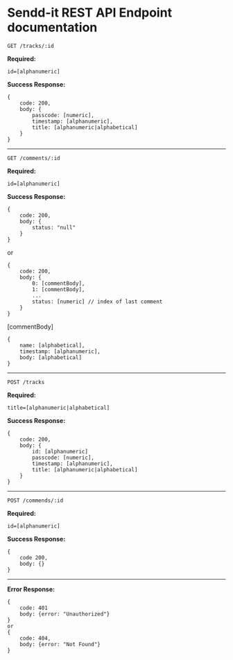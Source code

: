 # Sendd-it REST API Endpoint documentation

`GET /tracks/:id`

**Required:** 
    
    id=[alphanumeric]

**Success Response:**

    {
        code: 200,
        body: {
            passcode: [numeric],
            timestamp: [alphanumeric],
            title: [alphanumeric|alphabetical]
        }
    }

---
`GET /comments/:id`

**Required:** 
    
    id=[alphanumeric]

**Success Response:**

    {
        code: 200,
        body: {
            status: "null"
        }
    }
or

    {
        code: 200,
        body: {
            0: [commentBody],
            1: [commentBody],
            ...
            status: [numeric] // index of last comment
        }
    }
[commentBody]

    {
        name: [alphabetical],
        timestamp: [alphanumeric],
        body: [alphabetical]
    }
---

`POST /tracks`

**Required:** 
    
    title=[alphanumeric|alphabetical]

**Success Response:**

    {
        code: 200,
        body: {
            id: [alphanumeric]
            passcode: [numeric],
            timestamp: [alphanumeric],
            title: [alphanumeric|alphabetical]
        }
    }

---
`POST /commends/:id`

**Required:** 
    
    id=[alphanumeric]

**Success Response:**

    {
        code 200,
        body: {}
    }

---

**Error Response:**

    {
        code: 401
        body: {error: "Unauthorized"}
    }
    or
    {
        code: 404,
        body: {error: "Not Found"}
    }

